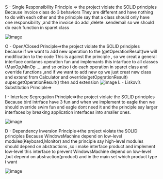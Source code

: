 S - Single Responsibility Principle => the project violate the SOLID principles Because invoice class do 3 behaviors They are different and have nothing to do with each other and the principle say that a class should only have one responsibility ,and the invoice do add ,delete .sendemail so we should do each function in sparet class

![image](https://user-images.githubusercontent.com/100956629/196163617-16aef64c-47e4-4676-af18-ade1bb5a8a23.png)


O - Open/Closed Principle=>the project violate the SOLID principles because if we want to add new operation to the (getOperationResult)we will modification to the code This is against the principle , so we creat a general interface contanes operation fun and implemants this intarface to all classes (MaxOp,MinOp .....and so on)so i do each operation in sparet class and override functions ,and if we want to add new op we just creat new class and extend from Calculator and override(getOperationResult)
super.getOperationResult() then add extension 
![image](https://user-images.githubusercontent.com/100956629/196027227-8e8adfe9-c77e-485d-858c-fafbf57def26.png)
L - Liskov’s Substitution Principle=>


I - Interface Segregation Principle=>the project violate the SOLID principles Because bird intrface have 3 fun and when we implement to eagle then we should override swim fun and eagle dont need it and the principle say larger interfaces by breaking application interfaces into smaller ones.

![image](https://user-images.githubusercontent.com/100956629/196162949-4e8fc112-53aa-47da-9bc9-e336c78f416f.png)


D - Dependency Inversion Principle=>the project violate the SOLID principles Because WindowsMachine depend on low-level modules(Keyboard,Monitor) and the principle say high-level modules should depend on abstractions ,so i make interface product and implement low-level this interface to prevent WindowsMachine depend on low-level ,but depend on abstraction(product) and in the main set which product type i want 

![image](https://user-images.githubusercontent.com/100956629/196162205-30a5f94e-0d78-498f-9d6a-824af61fdd1e.png)

